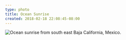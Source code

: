 ```yaml
---
type: photo
title: Ocean Sunrise 
created: 2018-02-18 22:08:45-08:00
---
```

![Ocean sunrise from south east Baja California, Mexico.](/media/images/photos/2018/02/sunrise.jpg)
